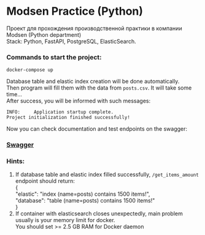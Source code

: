 # Modsen Practice (Python)
Проект для прохождения производственной практики в компании Modsen (Python department) <br /> 
Stack: Python, FastAPI, PostgreSQL, ElasticSearch.

### Commands to start the project:

`docker-compose up` <br>

Database table and elastic index creation will be done automatically. <br> 
Then program will fill them with the data from `posts.csv`. It will take some time...<br>
After success, you will be informed with such messages:

`INFO:     Application startup complete. `<br>
`Project initialization finished successfully!`

Now you can check documentation and test endpoints on the swagger:
### [Swagger](http://127.0.0.1:8000/docs)

### Hints:
1) If database table and elastic index filled successfully, `/get_items_amount` endpoint should return:<br>
{<br>
  "elastic": "index (name=posts) contains 1500 items!",<br>
  "database": "table (name=posts) contains 1500 items!"<br>
}
2) If container with elasticsearch closes unexpectedly, main problem usually is your memory limit for docker. 
<br>You should set >= 2.5 GB RAM for Docker daemon